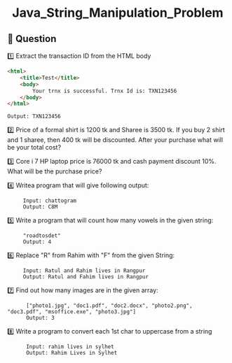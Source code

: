 <h1 align="center">Java_String_Manipulation_Problem</h1>

## :pushpin: Question
:one: Extract the transaction ID from the HTML body

```html
<html>
	<title>Test</title>
	<body>
		Your trnx is successful. Trnx Id is: TXN123456
	</body>
</html>
```

```output
Output: TXN123456
```

:two: Price of a formal shirt is 1200 tk and Sharee is 3500 tk. If you buy 2 shirt and 1 sharee, then 400 tk will be discounted. After your purchase what will be your total cost?

:three: Core i 7 HP laptop price is 76000 tk and cash payment discount 10%. What will be the purchase price?

:four: Writea program that will give following output:

```input
     Input: chattogram
     Output: C8M
```

:five: Write a program that will count how many vowels in the given string:

```input
     "roadtosdet"
     Output: 4
```

:six: Replace "R" from Rahim with "F" from the given String:

```input
     Input: Ratul and Rahim lives in Rangpur
     Output: Ratul and Fahim lives in Rangpur
```

:seven: Find out how many images are in the given array:

```input
      ["photo1.jpg", "doc1.pdf", "doc2.docx", "photo2.png", "doc3.pdf", "msoffice.exe", "photo3.jpg"]
      Output: 3
```

:eight: Write a program to convert each 1st char to uppercase from a string

```input
      Input: rahim lives in sylhet
      Output: Rahim Lives in Sylhet
```

